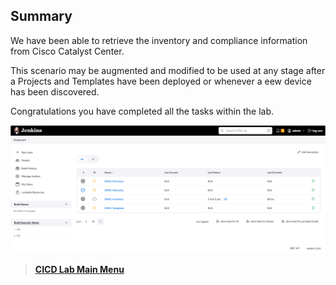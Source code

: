 
## Summary

We have been able to retrieve the inventory and compliance information from Cisco Catalyst Center. 

This scenario may be augmented and modified to be used at any stage after a Projects and Templates have been deployed or whenever a eew device has been discovered. 

Congratulations you have completed all the tasks within the lab.

![json](images/Jenkins_Item_Dashboard_3.png?raw=true "Import JSON")

> [**CICD Lab Main Menu**](../README.md)